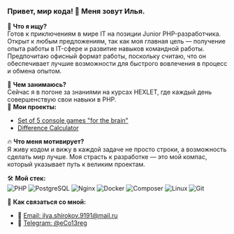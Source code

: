 ### Привет, мир кода! 👋 Меня зовут Илья.

🎯 **Что я ищу?**  
Готов к приключениям в мире IT на позиции Junior PHP-разработчика. Открыт к любым предложениям, так как моя главная цель — получение опыта работы в IT-сфере и развитие навыков командной работы. Предпочитаю офисный формат работы, поскольку считаю, что он обеспечивает лучшие возможности для быстрого вовлечения в процесс и обмена опытом.

📖 **Чем занимаюсь?**  
Сейчас я в погоне за знаниями на курсах HEXLET, где каждый день совершенствую свои навыки в PHP.  
👀 **Мои проекты:**  
- [Set of 5 console games "for the brain"](https://github.com/eCo13rus/php-project-lvl1)
- [Difference Calculator](https://github.com/eCo13rus/php-project-48)

🔥 **Что меня мотивирует?**  
Я живу кодом и вижу в каждой задаче не просто строки, а возможность сделать мир лучше. Моя страсть к разработке — это мой компас, который указывает путь к великим проектам.

🛠 **Мой стек:**  
![PHP](https://img.shields.io/badge/PHP-777BB4?style=for-the-badge&logo=php&logoColor=white)
![PostgreSQL](https://img.shields.io/badge/PostgreSQL-316192?style=for-the-badge&logo=postgresql&logoColor=white)
![Nginx](https://img.shields.io/badge/Nginx-009639?style=for-the-badge&logo=nginx&logoColor=white)
![Docker](https://img.shields.io/badge/Docker-2496ED?style=for-the-badge&logo=docker&logoColor=white)
![Composer](https://img.shields.io/badge/Composer-885630?style=for-the-badge&logo=composer&logoColor=white)
![Linux](https://img.shields.io/badge/Linux-FCC624?style=for-the-badge&logo=linux&logoColor=black)
![Git](https://img.shields.io/badge/Git-F05032?style=for-the-badge&logo=git&logoColor=white)

💌 **Как связаться со мной:**  
- 📧 [Email: ilya.shirokov.9191@mail.ru](mailto:ilya.shirokov.9191@mail.ru)
- 📱 [Telegram: @eCo13reg](https://t.me/eCo13reg)